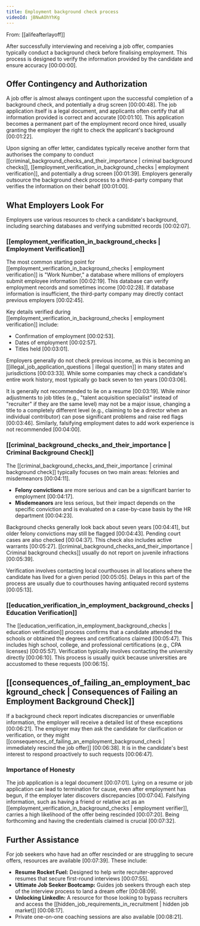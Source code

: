 ```yaml
---
title: Employment background check process
videoId: jBNwAOhYhKg
---
```


From: [[alifeafterlayoff]] <br/> 

After successfully interviewing and receiving a job offer, companies typically conduct a background check before finalising employment. This process is designed to verify the information provided by the candidate and ensure accuracy <a class="yt-timestamp" data-t="00:00:00">[00:00:00]</a>.

## Offer Contingency and Authorization

A job offer is almost always contingent upon the successful completion of a background check, and potentially a drug screen <a class="yt-timestamp" data-t="00:00:48">[00:00:48]</a>. The job application itself is a legal document, and applicants often certify that all information provided is correct and accurate <a class="yt-timestamp" data-t="00:01:10">[00:01:10]</a>. This application becomes a permanent part of the employment record once hired, usually granting the employer the right to check the applicant's background <a class="yt-timestamp" data-t="00:01:22">[00:01:22]</a>.

Upon signing an offer letter, candidates typically receive another form that authorises the company to conduct [[criminal_background_checks_and_their_importance | criminal background checks]], [[employment_verification_in_background_checks | employment verification]], and potentially a drug screen <a class="yt-timestamp" data-t="00:01:39">[00:01:39]</a>. Employers generally outsource the background check process to a third-party company that verifies the information on their behalf <a class="yt-timestamp" data-t="00:01:00">[00:01:00]</a>.

## What Employers Look For

Employers use various resources to check a candidate's background, including searching databases and verifying submitted records <a class="yt-timestamp" data-t="00:02:07">[00:02:07]</a>.

### [[employment_verification_in_background_checks | Employment Verification]]

The most common starting point for [[employment_verification_in_background_checks | employment verification]] is "Work Number," a database where millions of employers submit employee information <a class="yt-timestamp" data-t="00:02:19">[00:02:19]</a>. This database can verify employment records and sometimes income <a class="yt-timestamp" data-t="00:02:28">[00:02:28]</a>. If database information is insufficient, the third-party company may directly contact previous employers <a class="yt-timestamp" data-t="00:02:45">[00:02:45]</a>.

Key details verified during [[employment_verification_in_background_checks | employment verification]] include:
*   Confirmation of employment <a class="yt-timestamp" data-t="00:02:53">[00:02:53]</a>.
*   Dates of employment <a class="yt-timestamp" data-t="00:02:57">[00:02:57]</a>.
*   Titles held <a class="yt-timestamp" data-t="00:03:01">[00:03:01]</a>.

Employers generally do not check previous income, as this is becoming an [[illegal_job_application_questions | illegal question]] in many states and jurisdictions <a class="yt-timestamp" data-t="00:03:33">[00:03:33]</a>. While some companies may check a candidate's entire work history, most typically go back seven to ten years <a class="yt-timestamp" data-t="00:03:06">[00:03:06]</a>.

It is generally not recommended to lie on a resume <a class="yt-timestamp" data-t="00:03:19">[00:03:19]</a>. While minor adjustments to job titles (e.g., "talent acquisition specialist" instead of "recruiter" if they are the same level) may not be a major issue, changing a title to a completely different level (e.g., claiming to be a director when an individual contributor) can pose significant problems and raise red flags <a class="yt-timestamp" data-t="00:03:46">[00:03:46]</a>. Similarly, falsifying employment dates to add work experience is not recommended <a class="yt-timestamp" data-t="00:04:00">[00:04:00]</a>.

### [[criminal_background_checks_and_their_importance | Criminal Background Check]]

The [[criminal_background_checks_and_their_importance | criminal background check]] typically focuses on two main areas: felonies and misdemeanors <a class="yt-timestamp" data-t="00:04:11">[00:04:11]</a>.
*   **Felony convictions** are more serious and can be a significant barrier to employment <a class="yt-timestamp" data-t="00:04:17">[00:04:17]</a>.
*   **Misdemeanors** are less serious, but their impact depends on the specific conviction and is evaluated on a case-by-case basis by the HR department <a class="yt-timestamp" data-t="00:04:23">[00:04:23]</a>.

Background checks generally look back about seven years <a class="yt-timestamp" data-t="00:04:41">[00:04:41]</a>, but older felony convictions may still be flagged <a class="yt-timestamp" data-t="00:04:43">[00:04:43]</a>. Pending court cases are also checked <a class="yt-timestamp" data-t="00:04:37">[00:04:37]</a>. This check also includes active warrants <a class="yt-timestamp" data-t="00:05:27">[00:05:27]</a>. [[criminal_background_checks_and_their_importance | Criminal background checks]] usually do not report on juvenile infractions <a class="yt-timestamp" data-t="00:05:39">[00:05:39]</a>.

Verification involves contacting local courthouses in all locations where the candidate has lived for a given period <a class="yt-timestamp" data-t="00:05:05">[00:05:05]</a>. Delays in this part of the process are usually due to courthouses having antiquated record systems <a class="yt-timestamp" data-t="00:05:13">[00:05:13]</a>.

### [[education_verification_in_employment_background_checks | Education Verification]]

The [[education_verification_in_employment_background_checks | education verification]] process confirms that a candidate attended the schools or obtained the degrees and certifications claimed <a class="yt-timestamp" data-t="00:05:47">[00:05:47]</a>. This includes high school, college, and professional certifications (e.g., CPA licenses) <a class="yt-timestamp" data-t="00:05:57">[00:05:57]</a>. Verification typically involves contacting the university directly <a class="yt-timestamp" data-t="00:06:10">[00:06:10]</a>. This process is usually quick because universities are accustomed to these requests <a class="yt-timestamp" data-t="00:06:15">[00:06:15]</a>.

## [[consequences_of_failing_an_employment_background_check | Consequences of Failing an Employment Background Check]]

If a background check report indicates discrepancies or unverifiable information, the employer will receive a detailed list of these exceptions <a class="yt-timestamp" data-t="00:06:21">[00:06:21]</a>. The employer may then ask the candidate for clarification or verification, or they might [[consequences_of_failing_an_employment_background_check | immediately rescind the job offer]] <a class="yt-timestamp" data-t="00:06:38">[00:06:38]</a>. It is in the candidate's best interest to respond proactively to such requests <a class="yt-timestamp" data-t="00:06:47">[00:06:47]</a>.

### Importance of Honesty

The job application is a legal document <a class="yt-timestamp" data-t="00:07:01">[00:07:01]</a>. Lying on a resume or job application can lead to termination for cause, even after employment has begun, if the employer later discovers discrepancies <a class="yt-timestamp" data-t="00:07:04">[00:07:04]</a>. Falsifying information, such as having a friend or relative act as an [[employment_verification_in_background_checks | employment verifier]], carries a high likelihood of the offer being rescinded <a class="yt-timestamp" data-t="00:07:20">[00:07:20]</a>. Being forthcoming and having the credentials claimed is crucial <a class="yt-timestamp" data-t="00:07:32">[00:07:32]</a>.

## Further Assistance

For job seekers who have had an offer rescinded or are struggling to secure offers, resources are available <a class="yt-timestamp" data-t="00:07:39">[00:07:39]</a>. These include:
*   **Resume Rocket Fuel:** Designed to help write recruiter-approved resumes that secure first-round interviews <a class="yt-timestamp" data-t="00:07:55">[00:07:55]</a>.
*   **Ultimate Job Seeker Bootcamp:** Guides job seekers through each step of the interview process to land a dream offer <a class="yt-timestamp" data-t="00:08:09">[00:08:09]</a>.
*   **Unlocking LinkedIn:** A resource for those looking to bypass recruiters and access the [[hidden_job_requirements_in_recruitment | hidden job market]] <a class="yt-timestamp" data-t="00:08:17">[00:08:17]</a>.
*   Private one-on-one coaching sessions are also available <a class="yt-timestamp" data-t="00:08:21">[00:08:21]</a>.